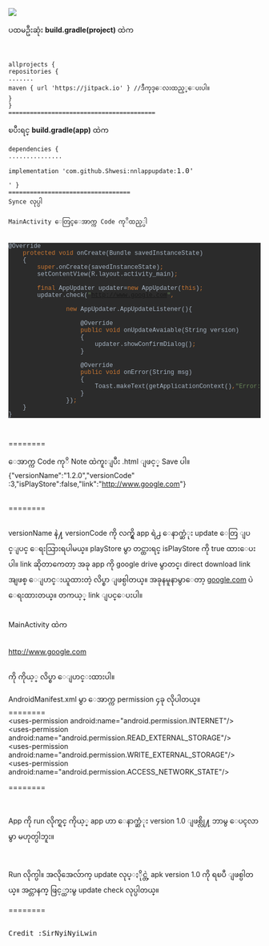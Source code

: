 [![](https://jitpack.io/v/Shwesi/nnlappupdate.svg)](https://jitpack.io/#Shwesi/nnlappupdate)

<p>ပထမဦးဆုံး <strong>build.gradle(project)</strong> ထဲက</p>
<p>&nbsp;</p>
<pre><code>allprojects {
repositories {
.......
maven { url 'https://jitpack.io' } //ဒီကုဒ္ေလးထည့္ေပးပါ။
}
}<br />=========================================
</code></pre>
<p>ၿပီးရင္ <strong>build.gradle(app)</strong> ထဲက</p>
<pre><code>dependencies {
...............</code></pre>
<pre class="kode code-toolbar  language-css"><code id="depCodeGradle" class=" kode  language-css">implementation <span class="token string">'com.github.Shwesi:nnlappupdate:</span></code>1.0'</pre>
<pre><code>' } <br />==================================<br />Synce လုပ္ပါ<br /><br />MainActivity ေတြင္ေအာက္က Code ကုိထည့္ပါ<br /><br /></code></pre>
<pre style="background-color: #2b2b2b; color: #a9b7c6; font-family: 'Courier New'; font-size: 9.0pt;">@Override<br />    <span style="color: #cc7832;">protected void </span>onCreate(Bundle savedInstanceState)<br />    { <br />        <span style="color: #cc7832;">super</span>.onCreate(savedInstanceState)<span style="color: #cc7832;">;<br /></span>        setContentView(R.layout.activity_main)<span style="color: #cc7832;">;<br /><br /></span><span style="color: #cc7832;">        final </span>AppUpdater updater=<span style="color: #cc7832;">new </span>AppUpdater(<span style="color: #cc7832;">this</span>)<span style="color: #cc7832;">;<br /></span>        updater.check(<span style="color: #6a8759;">"<a href="https://www.google.com/?fbclid=IwAR1C38vuzY31SjmEkyoI3_rNR3ecs_rK7GW8mWmqfTZSVuOVgXSCEHaT8cU" target="_blank" rel="noopener nofollow" data-ft="{&quot;tn&quot;:&quot;-U&quot;}" data-lynx-mode="hover" data-lynx-uri="https://l.facebook.com/l.php?u=https%3A%2F%2Fwww.google.com%2F%3Ffbclid%3DIwAR1C38vuzY31SjmEkyoI3_rNR3ecs_rK7GW8mWmqfTZSVuOVgXSCEHaT8cU&amp;h=AT1lBG2XT661_678LfocMpfUTw_UIW8vXUphVdd6sZCDFr8v6sSwpVcdG8l4shBpAUctQN-SkhjxUc5Lk5bKKi6UeTKjnz856GulhSWySLizkfQMjlzcnxEcXatg9B1TmYZ1mbvQne8Fa84UOzKCEsPXaShGWc8QnA">http://www.google.com</a>"</span><span style="color: #cc7832;">,<br /></span><span style="color: #cc7832;"><br /></span><span style="color: #cc7832;">                new </span>AppUpdater.AppUpdateListener(){<br /><br />                    @Override<br />                    <span style="color: #cc7832;">public void </span>onUpdateAvaiable(String version)<br />                    {<br />                        updater.showConfirmDialog()<span style="color: #cc7832;">;<br /></span>                    }<br /><br />                    @Override<br />                    <span style="color: #cc7832;">public void </span>onError(String msg)<br />                    {<br />                        Toast.makeText(getApplicationContext()<span style="color: #cc7832;">,</span><span style="color: #6a8759;">"Error: "</span>+msg<span style="color: #cc7832;">,</span><span style="color: #6897bb;">0</span>).show()<span style="color: #cc7832;">;<br /></span>                    }<br />                })<span style="color: #cc7832;">;<br /></span>    }<br />}</pre>
<pre><code>&nbsp;</code></pre>
<p>========</p>
<p>ေအာက္က Code ကုိ Note ထဲကူးျပီး .html ျဖင့္ Save ပါ။<br /> {"versionName":"1.2.0","versionCode"<span class="_47e3 _5mfr" title="colonthree emoticon"><img class="img" role="presentation" src="https://static.xx.fbcdn.net/images/emoji.php/v9/eb4/1/16/FACE_WITH_COLON_THREE.png" alt="" width="16" height="16" /><span class="_7oe" aria-hidden="true">:3</span></span>,"isPlayStore":false,"link":"<a href="https://www.google.com/?fbclid=IwAR1C38vuzY31SjmEkyoI3_rNR3ecs_rK7GW8mWmqfTZSVuOVgXSCEHaT8cU" target="_blank" rel="noopener nofollow" data-ft="{&quot;tn&quot;:&quot;-U&quot;}" data-lynx-mode="hover" data-lynx-uri="https://l.facebook.com/l.php?u=https%3A%2F%2Fwww.google.com%2F%3Ffbclid%3DIwAR1C38vuzY31SjmEkyoI3_rNR3ecs_rK7GW8mWmqfTZSVuOVgXSCEHaT8cU&amp;h=AT1lBG2XT661_678LfocMpfUTw_UIW8vXUphVdd6sZCDFr8v6sSwpVcdG8l4shBpAUctQN-SkhjxUc5Lk5bKKi6UeTKjnz856GulhSWySLizkfQMjlzcnxEcXatg9B1TmYZ1mbvQne8Fa84UOzKCEsPXaShGWc8QnA">http://www.google.com</a>"}</p>
<p><br /> ========</p>
<pre><code></code></pre>
<p>versionName နဲ႔ versionCode ကို လက္ရွိ app ရဲ႕ ေနာက္ဆံုး update ေတြ ျပင္ျပင္ ေရးသြားရပါမယ္။ playStore မွာ တင္ထားရင္ isPlayStore ကို true ထားေပးပါ။ link ဆိုတာကေတာ့ အခု app ကို google drive မွာတင္၊ direct download link အျဖစ္ ေျပာင္းယူထားတဲ့ လိပ္စာ ျဖစ္ပါတယ္။ အခုနမူနာမွာေတာ့ <a href="https://l.facebook.com/l.php?u=https%3A%2F%2Fgoogle.com%2F%3Ffbclid%3DIwAR2xXgk7cE7L--uSVflm8fYN3xw9r8HoELif4S7JKL_ehNF-d9ukk5K2u68&amp;h=AT1Rn_-Dq3l7fBILdL-mfCrjv29hodd1rbCnJNkF7LJfJXeWLvd6x6EJBdKcid15PTYyvpqncLPYn1Y9B1-6kGLQL2T0P85fKmjjOAdan_HsfeC9UcPO8-QAcwlXyYS-7P1uC2bfGetjok5jwft0SRDI7VCYt0Fk7w" target="_blank" rel="noopener nofollow" data-ft="{&quot;tn&quot;:&quot;-U&quot;}" data-lynx-mode="hover">google.com</a> ပဲ ေရးထားတယ္။ တကယ့္ link ျပင္ေပးပါ။</p>
<pre><code></code></pre>
<p>MainActivity ထဲက</p>
<pre><code></code></pre>
<p><a href="https://www.google.com/?fbclid=IwAR1C38vuzY31SjmEkyoI3_rNR3ecs_rK7GW8mWmqfTZSVuOVgXSCEHaT8cU" target="_blank" rel="noopener nofollow" data-ft="{&quot;tn&quot;:&quot;-U&quot;}" data-lynx-mode="hover" data-lynx-uri="https://l.facebook.com/l.php?u=https%3A%2F%2Fwww.google.com%2F%3Ffbclid%3DIwAR1C38vuzY31SjmEkyoI3_rNR3ecs_rK7GW8mWmqfTZSVuOVgXSCEHaT8cU&amp;h=AT1lBG2XT661_678LfocMpfUTw_UIW8vXUphVdd6sZCDFr8v6sSwpVcdG8l4shBpAUctQN-SkhjxUc5Lk5bKKi6UeTKjnz856GulhSWySLizkfQMjlzcnxEcXatg9B1TmYZ1mbvQne8Fa84UOzKCEsPXaShGWc8QnA">http://www.google.com</a></p>
<pre><code></code></pre>
<p>ကို ကိုယ့္ လိပ္စာ ေျပာင္းထားပါ။</p>
<p>AndroidManifest.xml မွာ ေအာက္က permission ၄ခု လိုပါတယ္။<br />========<br />&lt;uses-permission android:name="android.permission.INTERNET"/&gt;<br />&lt;uses-permission android:name="android.permission.READ_EXTERNAL_STORAGE"/&gt;<br />&lt;uses-permission android:name="android.permission.WRITE_EXTERNAL_STORAGE"/&gt;<br />&lt;uses-permission android:name="android.permission.ACCESS_NETWORK_STATE"/&gt;</p>
<p>========</p>
<p>&nbsp;</p>
<p>App ကို run လိုက္ရင္ ကိုယ့္ app ဟာ ေနာက္ဆံုး version 1.0 ျဖစ္လို႔ ဘာမွ ေပၚလာမွာ မဟုတ္ပါဘူး။</p>
<p>&nbsp;</p>
<p>Run လိုက္ပါ။ အလိုအေလ်ာက္ update လုပ္ႏိုင္တဲ့ apk version 1.0 ကို ရၿပီ ျဖစ္ပါတယ္။ အင္တာနက္ ဖြင့္ထားမွ update check လုပ္ပါတယ္။</p>
<p>========</p>
<pre><br />Credit :SirNyiNyiLwin<code><br /><br /><br /></code></pre>
